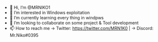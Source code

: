 - 👋 Hi, I’m @MRNIKO1
- 👀 I’m interested in Windows exploitation
- 🌱 I’m currently learning every thing in windpws 
- 💞️ I’m looking to collaborate on some project & Tool development
- 📫 How to reach me -> Twitter: https://twitter.com/MRN1K0 | ->  Discord: Mr.Niko#0395

<!---
MRNIKO1/MRNIKO1 is a ✨ special ✨ repository because its `README.md` (this file) appears on your GitHub profile.
You can click the Preview link to take a look at your changes.
--->

